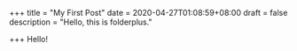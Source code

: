 +++
title = "My First Post"
date = 2020-04-27T01:08:59+08:00
draft = false
description = "Hello, this is folderplus."

+++
Hello!